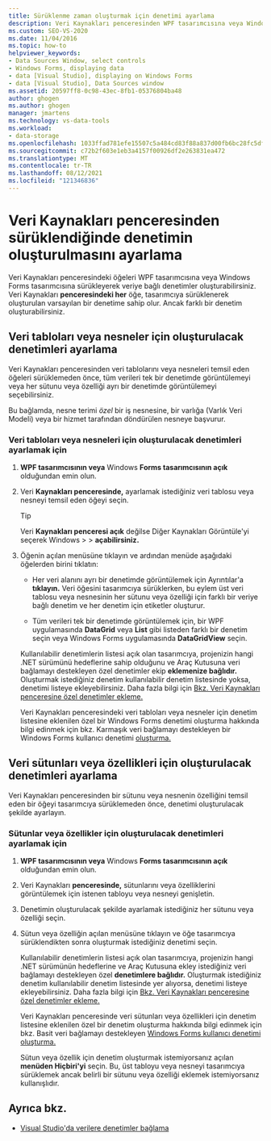 ```yaml
---
title: Sürüklenme zaman oluşturmak için denetimi ayarlama
description: Veri Kaynakları penceresinden WPF tasarımcısına veya Windows Forms tasarımcısına sürüklerken oluşturulacak denetimin nasıl ayar Visual Studio.
ms.custom: SEO-VS-2020
ms.date: 11/04/2016
ms.topic: how-to
helpviewer_keywords:
- Data Sources Window, select controls
- Windows Forms, displaying data
- data [Visual Studio], displaying on Windows Forms
- data [Visual Studio], Data Sources window
ms.assetid: 20597ff8-0c98-43ec-8fb1-05376804ba48
author: ghogen
ms.author: ghogen
manager: jmartens
ms.technology: vs-data-tools
ms.workload:
- data-storage
ms.openlocfilehash: 1033ffad781efe15507c5a484cd83f88a837d00fb6bc28fc5df78404076d6361
ms.sourcegitcommit: c72b2f603e1eb3a4157f00926df2e263831ea472
ms.translationtype: MT
ms.contentlocale: tr-TR
ms.lasthandoff: 08/12/2021
ms.locfileid: "121346836"
---
```

# <a name="set-the-control-to-be-created-when-dragging-from-the-data-sources-window"></a>Veri Kaynakları penceresinden sürüklendiğinde denetimin oluşturulmasını ayarlama

Veri Kaynakları penceresindeki öğeleri WPF  tasarımcısına veya Windows Forms tasarımcısına sürükleyerek veriye bağlı denetimler oluşturabilirsiniz. Veri Kaynakları **penceresindeki her** öğe, tasarımcıya sürüklenerek oluşturulan varsayılan bir denetime sahip olur. Ancak farklı bir denetim oluşturabilirsiniz.

## <a name="set-the-controls-to-be-created-for-data-tables-or-objects"></a>Veri tabloları veya nesneler için oluşturulacak denetimleri ayarlama

Veri Kaynakları penceresinden veri tablolarını  veya nesneleri temsil eden öğeleri sürüklemeden önce, tüm verileri tek bir denetimde görüntülemeyi veya her sütunu veya özelliği ayrı bir denetimde görüntülemeyi seçebilirsiniz.

Bu bağlamda, nesne terimi *özel* bir iş nesnesine, bir varlığa (Varlık Veri Modeli) veya bir hizmet tarafından döndürülen nesneye başvurur.

### <a name="to-set-the-controls-to-be-created-for-data-tables-or-objects"></a>Veri tabloları veya nesneleri için oluşturulacak denetimleri ayarlamak için

1. **WPF tasarımcısının veya** Windows **Forms tasarımcısının açık** olduğundan emin olun.

2. Veri **Kaynakları penceresinde,** ayarlamak istediğiniz veri tablosu veya nesneyi temsil eden öğeyi seçin.

   > [!TIP]
   > Veri **Kaynakları penceresi açık** değilse Diğer Kaynakları Görüntüle'yi seçerek Windows   >    >  **açabilirsiniz.**

3. Öğenin açılan menüsüne tıklayın ve ardından menüde aşağıdaki öğelerden birini tıklatın:

    - Her veri alanını ayrı bir denetimde görüntülemek için Ayrıntılar'a **tıklayın.** Veri öğesini tasarımcıya sürüklerken, bu eylem üst veri tablosu veya nesnesinin her sütunu veya özelliği için farklı bir veriye bağlı denetim ve her denetim için etiketler oluşturur.

    - Tüm verileri tek bir denetimde görüntülemek için, bir WPF uygulamasında **DataGrid** veya **List** gibi listeden farklı bir denetim seçin veya Windows Forms uygulamasında **DataGridView** seçin.

    Kullanılabilir denetimlerin listesi açık olan tasarımcıya, projenizin hangi .NET sürümünü hedeflerine sahip olduğunu ve Araç Kutusuna veri bağlamayı destekleyen özel denetimler ekip **eklemenize bağlıdır.** Oluşturmak istediğiniz denetim kullanılabilir denetim listesinde yoksa, denetimi listeye ekleyebilirsiniz. Daha fazla bilgi için [Bkz. Veri Kaynakları penceresine özel denetimler ekleme.](../data-tools/add-custom-controls-to-the-data-sources-window.md)

    Veri Kaynakları penceresindeki veri tabloları veya nesneler için denetim listesine eklenilen özel bir  Windows Forms denetimi oluşturma hakkında bilgi edinmek için bkz. Karmaşık veri bağlamayı destekleyen bir Windows Forms kullanıcı denetimi [oluşturma.](../data-tools/create-a-windows-forms-user-control-that-supports-complex-data-binding.md)

## <a name="set-the-controls-to-be-created-for-data-columns-or-properties"></a>Veri sütunları veya özellikleri için oluşturulacak denetimleri ayarlama

Veri Kaynakları penceresinden bir sütunu veya nesnenin özelliğini  temsil eden bir öğeyi tasarımcıya sürüklemeden önce, denetimi oluşturulacak şekilde ayarlayın.

### <a name="to-set-the-controls-to-be-created-for-columns-or-properties"></a>Sütunlar veya özellikler için oluşturulacak denetimleri ayarlamak için

1. **WPF tasarımcısının veya** Windows **Forms tasarımcısının açık** olduğundan emin olun.

2. Veri Kaynakları **penceresinde,** sütunlarını veya özelliklerini görüntülemek için istenen tabloyu veya nesneyi genişletin.

3. Denetimin oluşturulacak şekilde ayarlamak istediğiniz her sütunu veya özelliği seçin.

4. Sütun veya özelliğin açılan menüsüne tıklayın ve öğe tasarımcıya sürüklendikten sonra oluşturmak istediğiniz denetimi seçin.

     Kullanılabilir denetimlerin listesi açık olan tasarımcıya, projenizin hangi .NET sürümünün hedeflerine ve Araç Kutusuna ekley istediğiniz veri bağlamayı destekleyen özel **denetimlere bağlıdır.** Oluşturmak istediğiniz denetim kullanılabilir denetim listesinde yer alıyorsa, denetimi listeye ekleyebilirsiniz. Daha fazla bilgi için [Bkz. Veri Kaynakları penceresine özel denetimler ekleme.](../data-tools/add-custom-controls-to-the-data-sources-window.md)

     Veri Kaynakları penceresinde veri sütunları veya özellikleri için denetim listesine eklenilen  özel bir denetim oluşturma hakkında bilgi edinmek için bkz. Basit veri bağlamayı destekleyen [Windows Forms kullanıcı denetimi oluşturma.](../data-tools/create-a-windows-forms-user-control-that-supports-simple-data-binding.md)

     Sütun veya özellik için denetim oluşturmak istemiyorsanız açılan **menüden Hiçbiri'yi** seçin. Bu, üst tabloyu veya nesneyi tasarımcıya sürüklemek ancak belirli bir sütunu veya özelliği eklemek istemiyorsanız kullanışlıdır.

## <a name="see-also"></a>Ayrıca bkz.

- [Visual Studio'da verilere denetimler bağlama](../data-tools/bind-controls-to-data-in-visual-studio.md)
